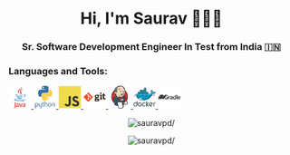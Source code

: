 <h1 align="center">Hi, I'm Saurav 👨🏽‍💻</h1>

<h3 align="center">Sr. Software Development Engineer In Test from India 🇮🇳</h3>


<h3 align="left">Languages and Tools:</h3>
<p align="left">
   <a href="#" target="_blank"> <img src="https://raw.githubusercontent.com/devicons/devicon/master/icons/java/java-original-wordmark.svg" alt="Java" width="40" height="40"/> </a>
    <a href="#" target="_blank"> <img src="https://raw.githubusercontent.com/devicons/devicon/master/icons/python/python-original-wordmark.svg" alt="Python" width="40" height="40"/> </a>
	 <a href="#" target="_blank"> <img src="https://raw.githubusercontent.com/devicons/devicon/master/icons/javascript/javascript-original.svg" alt="JavaScript" width="40" height="40"/> </a>
	 <a href="#" target="_blank"> <img src="https://raw.githubusercontent.com/devicons/devicon/master/icons/git/git-original-wordmark.svg" alt="git" width="40" height="40"/> 
	</a>
		   <a href="#" target="_blank"> <img src="https://raw.githubusercontent.com/devicons/devicon/master/icons/jenkins/jenkins-original.svg" alt="Jenkins" width="40" height="40"/> </a>
			 <a href="#" target="_blank"> <img src="https://raw.githubusercontent.com/devicons/devicon/master/icons/docker/docker-original-wordmark.svg" alt="Docker" width="40" height="40"/> </a>
	    <a href="#" target="_blank"> <img src="https://raw.githubusercontent.com/devicons/devicon/master/icons/gradle/gradle-plain-wordmark.svg" alt="Gradle" width="40" height="40"/> </a>
</p>

<p align="center"> <img src=https://github-readme-stats.vercel.app/api?username=sauravpd&show_icons=true alt=sauravpd/> </p>

<p align="center"> <img src=https://github-readme-stats.vercel.app/api/top-langs/?username=sauravpd alt=sauravpd/> </p>
